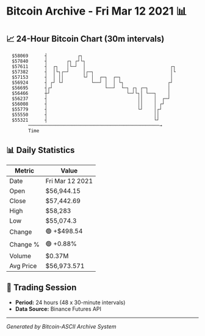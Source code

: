 # Bitcoin Archive - Fri Mar 12 2021 📊

## 📈 24-Hour Bitcoin Chart (30m intervals)

```
  $58069      ┤           ┌┐                                   
  $57840      ┤       ┌┐ ┌┘└┐                                  
  $57611      ┤  ┌┐   │└─┘  │                               ┌┐ 
  $57382      ┤  │└┐┌─┘     │┌─┐                            │└ 
  $57153      ┤  │ ││       └┘ │  ┌─┐  ┌─┐                  │  
  $56924      ┤ ┌┘ └┘          └──┘ │  │ └┐                ┌┘  
  $56695      ┤┌┘                   └──┘  └─┐ ┌┐ ┌─┐       │   
  $56466      ┼┘                            └─┘└┐│ └──┐    │   
  $56237      ┤                                 ││    │  ┌─┘   
  $56008      ┤                                 ││    │ ┌┘     
  $55779      ┤                                 └┘    │┌┘      
  $55550      ┤                                       ││       
  $55321      ┤                                       └┘       
        ────────────────────────────────────────────────→
        Time
```

## 📊 Daily Statistics

| Metric | Value |
|--------|-------|
| Date | Fri Mar 12 2021 |
| Open | $56,944.15 |
| Close | $57,442.69 |
| High | $58,283 |
| Low | $55,074.3 |
| Change | 🟢 +$498.54 |
| Change % | 🟢 +0.88% |
| Volume | $0.37M |
| Avg Price | $56,973.571 |

## 📅 Trading Session

- **Period:** 24 hours (48 x 30-minute intervals)
- **Data Source:** Binance Futures API

---
*Generated by Bitcoin-ASCII Archive System*
